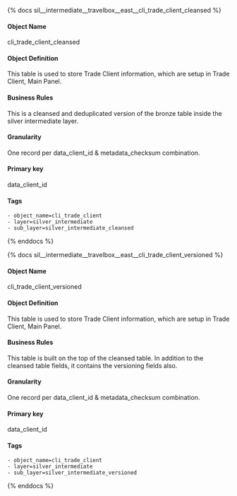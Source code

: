 {% docs sil__intermediate__travelbox__east__cli_trade_client_cleansed %}

#### Object Name
cli_trade_client_cleansed

#### Object Definition
This table is used to store Trade Client information, which are setup in Trade Client, Main Panel.

#### Business Rules
This is a cleansed and deduplicated version of the bronze table inside the silver intermediate layer.

#### Granularity
One record per data_client_id & metadata_checksum combination.

#### Primary key
data_client_id

#### Tags
    - object_name=cli_trade_client
    - layer=silver_intermediate
    - sub_layer=silver_intermediate_cleansed

{% enddocs %}

{% docs sil__intermediate__travelbox__east__cli_trade_client_versioned %}

#### Object Name
cli_trade_client_versioned

#### Object Definition
This table is used to store Trade Client information, which are setup in Trade Client, Main Panel.

#### Business Rules
This table is built on the top of the cleansed table. In addition to the cleansed table fields, it contains the versioning fields also.

#### Granularity
One record per data_client_id & metadata_checksum combination.

#### Primary key
data_client_id

#### Tags
    - object_name=cli_trade_client
    - layer=silver_intermediate
    - sub_layer=silver_intermediate_versioned

{% enddocs %}